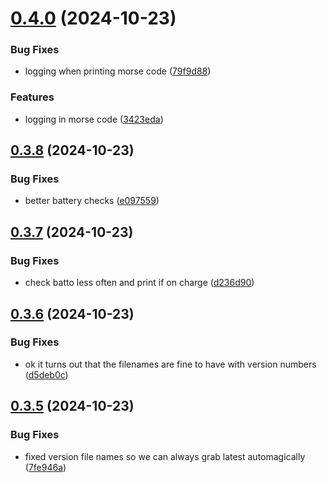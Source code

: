 # [0.4.0](https://github.com/olipayne/Arduino-Morse-Radio/compare/v0.3.8...v0.4.0) (2024-10-23)


### Bug Fixes

* logging when printing morse code ([79f9d88](https://github.com/olipayne/Arduino-Morse-Radio/commit/79f9d88567df73c7b28ed126b97f45a495c1f1cd))


### Features

* logging in morse code ([3423eda](https://github.com/olipayne/Arduino-Morse-Radio/commit/3423eda0721810e4c8965f5746c633ab40e9fcd0))



## [0.3.8](https://github.com/olipayne/Arduino-Morse-Radio/compare/v0.3.7...v0.3.8) (2024-10-23)


### Bug Fixes

* better battery checks ([e097559](https://github.com/olipayne/Arduino-Morse-Radio/commit/e09755991a2347e5a5fba0790a1dde18a0f6c2c7))



## [0.3.7](https://github.com/olipayne/Arduino-Morse-Radio/compare/v0.3.6...v0.3.7) (2024-10-23)


### Bug Fixes

* check batto less often and print if on charge ([d236d90](https://github.com/olipayne/Arduino-Morse-Radio/commit/d236d90ee29029b1841d8cbdb388f8e2855896f1))



## [0.3.6](https://github.com/olipayne/Arduino-Morse-Radio/compare/v0.3.5...v0.3.6) (2024-10-23)


### Bug Fixes

* ok it turns out that the filenames are fine to have with version numbers ([d5deb0c](https://github.com/olipayne/Arduino-Morse-Radio/commit/d5deb0c8777dd2567fc63ca21c49e2908a9bdb5c))



## [0.3.5](https://github.com/olipayne/Arduino-Morse-Radio/compare/v0.3.4...v0.3.5) (2024-10-23)


### Bug Fixes

* fixed version file names so we can always grab latest automagically ([7fe946a](https://github.com/olipayne/Arduino-Morse-Radio/commit/7fe946afc6fe953f2e9ac05ac6278935b4282a8e))



